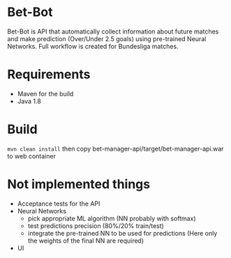 # Bet-Bot
Bet-Bot is API that automatically collect information about future matches and make prediction
(Over/Under 2.5 goals) using pre-trained Neural Networks. Full workflow is created for Bundesliga
matches.

# Requirements
* Maven for the build
* Java 1.8

# Build
`mvn clean install` then copy bet-manager-api/target/bet-manager-api.war to web container

# Not implemented things
* Acceptance tests for the API
* Neural Networks
    * pick appropriate ML algorithm (NN probably with softmax)
    * test predictions precision (80%/20% train/test)
    * integrate the pre-trained NN to be used for predictions
     (Here only the weights of the final NN are required)
* UI